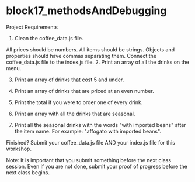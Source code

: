 # block17_methodsAndDebugging

Project Requirements
1. Clean the coffee_data.js file.

All prices should be numbers.
All items should be strings.
Objects and properties should have commas separating them.
Connect the coffee_data.js file to the index.js file.
2. Print an array of all the drinks on the menu.

3. Print an array of drinks that cost 5 and under.

4. Print an array of drinks that are priced at an even number.

5. Print the total if you were to order one of every drink.

6. Print an array with all the drinks that are seasonal.

7. Print all the seasonal drinks with the words "with imported beans" after the item name. For example: "affogato with imported beans".

Finished? Submit your coffee_data.js file AND your index.js file for this workshop.

Note: It is important that you submit something before the next class session. Even if you are not done, submit your proof of progress before the next class begins.
